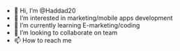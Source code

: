 - 👋 Hi, I’m @Haddad20
- 👀 I’m interested in marketing/mobile apps development
- 🌱 I’m currently learning E-marketing/coding
- 💞️ I’m looking to collaborate on team
- 📫 How to reach me 

<!---
Haddad20/Haddad20 is a ✨ special ✨ repository because its `README.md` (this file) appears on your GitHub profile.
You can click the Preview link to take a look at your changes.
--->
